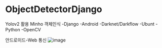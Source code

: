 # ObjectDetectorDjango
Yolov2 활용 Minho 객체인식
-Django
-Android
-Darknet/Darkflow
-Ubunt
-Python
-OpenCV

안드로이드-Web 통신
![image](https://user-images.githubusercontent.com/44541794/62423062-6ccc0c80-b6f7-11e9-8188-66b829b648d9.png)

